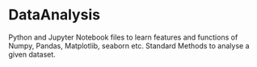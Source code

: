 # DataAnalysis

Python and Jupyter Notebook files to learn features and functions of Numpy, Pandas, Matplotlib, seaborn etc.
Standard Methods to analyse a given dataset.
